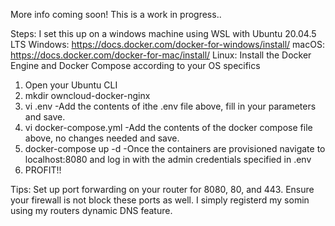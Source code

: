 More info coming soon! This is a work in progress..

Steps:
I set this up on a windows machine using WSL with Ubuntu 20.04.5 LTS
Windows: https://docs.docker.com/docker-for-windows/install/
macOS: https://docs.docker.com/docker-for-mac/install/
Linux: Install the Docker Engine and Docker Compose according to your OS specifics

1. Open your Ubuntu CLI
2. mkdir owncloud-docker-nginx
3. vi .env
    -Add the contents of ithe .env file above, fill in your parameters and save.
4. vi docker-compose.yml
    -Add the contents of the docker compose file above, no changes needed and save.
5. docker-compose up -d
    -Once the containers are provisioned navigate to localhost:8080 and log in with the admin credentials specified in .env
6. PROFIT!!

Tips:
Set up port forwarding on your router for 8080, 80, and 443.
Ensure your firewall is not block these ports as well.
I simply registerd my somin using my routers dynamic DNS feature.